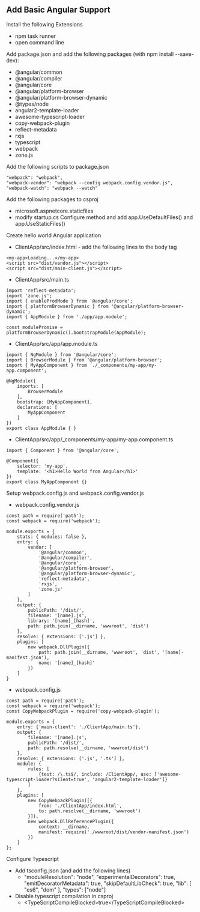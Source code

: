 ## Add Basic Angular Support

Install the following Extensions
- npm task runner
- open command line

Add package.json and add the following packages (with npm install <package> --save-dev):
- @angular/common
- @angular/compiler
- @angular/core
- @angular/platform-browser
- @angular/platform-browser-dynamic
- @types/node
- angular2-template-loader
- awesome-typescript-loader
- copy-webpack-plugin
- reflect-metadata
- rxjs
- typescript
- webpack
- zone.js

Add the following scripts to package.json
```
"webpack": "webpack",
"webpack-vendor": "webpack --config webpack.config.vendor.js",
"webpack-watch": "webpack --watch"
```

Add the following packages to csproj
- microsoft.aspnetcore.staticfiles
- modify startup.cs Configure method and add app.UseDefaultFiles() and app.UseStaticFiles()

Create hello world Angular application
- ClientApp/src/index.html - add the following lines to the body tag
```
<my-app>Loading...</my-app>
<script src="dist/vendor.js"></script>
<script src="dist/main-client.js"></script>
```
- ClientApp/src/main.ts
```
import 'reflect-metadata';
import 'zone.js';
import { enableProdMode } from '@angular/core';
import { platformBrowserDynamic } from '@angular/platform-browser-dynamic';
import { AppModule } from './app/app.module';

const modulePromise = platformBrowserDynamic().bootstrapModule(AppModule);
```
- ClientApp/src/app/app.module.ts
```
import { NgModule } from '@angular/core';
import { BrowserModule } from '@angular/platform-browser';
import { MyAppComponent } from './_components/my-app/my-app.component';

@NgModule({
    imports: [
        BrowserModule
    ],
    bootstrap: [MyAppComponent],
    declarations: [
        MyAppComponent
    ]
})
export class AppModule { }
```
- ClientApp/src/app/_components/my-app/my-app.component.ts
```
import { Component } from '@angular/core';

@Component({
    selector: 'my-app',
    template: '<h1>Hello World from Angular</h1>'
})
export class MyAppComponent {}
```

Setup webpack.config.js and webpack.config.vendor.js
- webpack.config.vendor.js
```
const path = require('path');
const webpack = require('webpack');

module.exports = {
    stats: { modules: false },
    entry: {
        vendor: [
            '@angular/common',
            '@angular/compiler',
            '@angular/core',
            '@angular/platform-browser',
            '@angular/platform-browser-dynamic',
            'reflect-metadata',
            'rxjs',
            'zone.js'
        ]
    },
    output: {
        publicPath: '/dist/',
        filename: '[name].js',
        library: '[name]_[hash]',
        path: path.join(__dirname, 'wwwroot', 'dist')
    },
    resolve: { extensions: ['.js'] },
    plugins: [
        new webpack.DllPlugin({
            path: path.join(__dirname, 'wwwroot', 'dist', '[name]-manifest.json'),
            name: '[name]_[hash]'
        })
    ]
}
```
- webpack.config.js
```
const path = require('path');
const webpack = require('webpack');
const CopyWebpackPlugin = require('copy-webpack-plugin');

module.exports = {
    entry: {'main-client': './ClientApp/main.ts'},
    output: {
        filename: '[name].js',
        publicPath: '/dist/',
        path: path.resolve(__dirname, 'wwwroot/dist')
    },
    resolve: { extensions: ['.js', '.ts'] },
    module: {
        rules: [
            {test: /\.ts$/, include: /ClientApp/, use: ['awesome-typescript-loader?silent=true', 'angular2-template-loader']}
        ]
    },
    plugins: [
        new CopyWebpackPlugin([{
            from: './ClientApp/index.html',
            to: path.resolve(__dirname, 'wwwroot')
        }]),
        new webpack.DllReferencePlugin({
            context: __dirname,
            manifest: require('./wwwroot/dist/vendor-manifest.json')
        })
    ]
};
```

Configure Typescript
- Add tsconfig.json (and add the following lines)
  - "moduleResolution": "node",
    "experimentalDecorators": true,
    "emitDecoratorMetadata": true,
    "skipDefaultLibCheck": true,
    "lib": [ "es6", "dom" ],
    "types": ["node"]
- Disable typescript compilation in csproj
  - &lt;TypeScriptCompileBlocked&gt;true&lt;/TypeScriptCompileBlocked&gt;